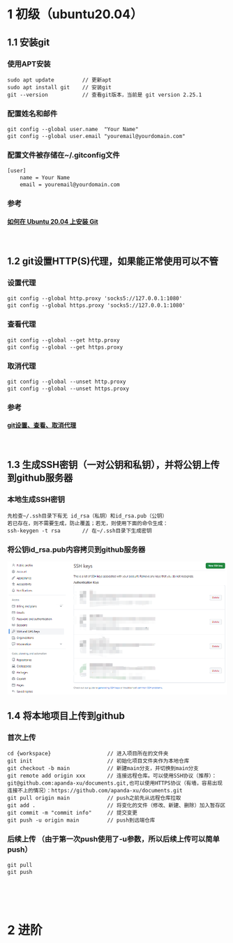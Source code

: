 # 1 初级（ubuntu20.04）
## 1.1 安装git
### 使用APT安装
    sudo apt update         // 更新apt
    sudo apt install git    // 安装git
    git --version           // 查看git版本，当前是 git version 2.25.1
### 配置姓名和邮件
    git config --global user.name  "Your Name"                  
    git config --global user.email "youremail@yourdomain.com"
                                

### 配置文件被存储在~/.gitconfig文件
    [user]
        name = Your Name
        email = youremail@yourdomain.com
### 参考
#### [如何在 Ubuntu 20.04 上安装 Git](https://zhuanlan.zhihu.com/p/137578868)
<br>

## 1.2 git设置HTTP(S)代理，如果能正常使用可以不管
### 设置代理
    git config --global http.proxy 'socks5://127.0.0.1:1080' 
    git config --global https.proxy 'socks5://127.0.0.1:1080'
### 查看代理
    git config --global --get http.proxy
    git config --global --get https.proxy
### 取消代理
    git config --global --unset http.proxy
    git config --global --unset https.proxy
### 参考
#### [git设置、查看、取消代理](https://www.cnblogs.com/yongy1030/p/11699086.html)
<br>


## 1.3 生成SSH密钥（一对公钥和私钥），并将公钥上传到github服务器
### 本地生成SSH密钥
    先检查~/.ssh目录下有无 id_rsa（私钥）和id_rsa.pub（公钥）
    若已存在，则不需要生成，防止覆盖；若无，则使用下面的命令生成：
    ssh-keygen -t rsa       // 在~/.ssh目录下生成密钥
### 将公钥id_rsa.pub内容拷贝到github服务器
![ssh](./ssh.png)
<br>

## 1.4 将本地项目上传到github
### 首次上传
    cd {workspace}                  // 进入项目所在的文件夹
    git init                        // 初始化项目文件夹作为本地仓库
    git checkout -b main            // 新建main分支，并切换到main分支
    git remote add origin xxx       // 连接远程仓库。可以使用SSH协议（推荐）：git@github.com:apanda-xu/documents.git,也可以使用HTTPS协议（有墙，容易出现连接不上的情况）：https://github.com/apanda-xu/documents.git
    git pull origin main            // push之前先从远程仓库拉取
    git add .                       // 将变化的文件（修改、新建、删除）加入暂存区
    git commit -m "commit info"     // 提交变更
    git push -u origin main         // push到远端仓库
### 后续上传 （由于第一次push使用了-u参数，所以后续上传可以简单push）
    git pull                     
    git push
<br>

    



<br>
<br>

# 2 进阶